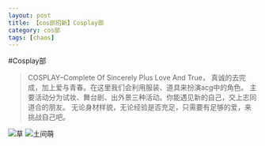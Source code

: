 ```yaml
---
layout: post
title: 【cos部招新】Cosplay部
category: cos部
tags: [chaos]
---
```


#Cosplay部
> COSPLAY–Complete Of Sincerely Plus Love And True，
真诚的去完成，加上爱与青春。在这里我们会利用服装、道具来扮演acg中的角色。
主要活动分为试妆、舞台剧、出外景三种活动。你能遇见新的自己，交上志同道合的朋友。
无论身材样貌，无论经验是否充足，只需要有足够的爱，来挑战自己吧。

![草](https://dev.tencent.com/u/Water_Emissary/p/pbed/git/raw/master/cos/zhaoxin/coszhaoxincaobaba.png)
![土间萌](https://dev.tencent.com/u/Water_Emissary/p/pbed/git/raw/master/cos/zhaoxin/coszhaoxintujian.png)
